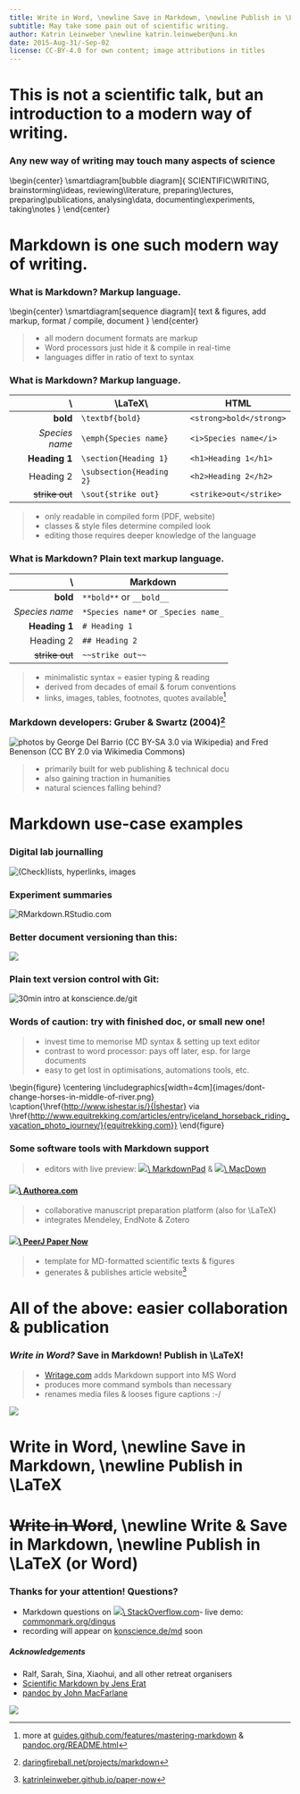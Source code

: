 ```yaml
---
title: Write in Word, \newline Save in Markdown, \newline Publish in \LaTeX
subtitle: May take some pain out of scientific writing.
author: Katrin Leinweber \newline katrin.leinweber@uni.kn
date: 2015-Aug-31/-Sep-02
license: CC-BY-4.0 for own content; image attributions in titles
---
```



# This is not a scientific talk, but an introduction to a modern way of writing.

<!--
http://www.chembiol.uni-konstanz.de/statement.html says "training programs that transcend traditional disciplines"
Me, and the organisers apparently as well, believe it is relevant to many aspects of science
-->

### Any new way of writing may touch many aspects of science

\begin{center}
    \smartdiagram[bubble diagram]{
        SCIENTIFIC\\WRITING,
            brainstorming\\ideas,
            reviewing\\literature,
            preparing\\lectures,
            preparing\\publications,
            analysing\\data,
            documenting\\experiments,
            taking\\notes
        }
\end{center}

<!--
Who uses Word, Markdown & LaTeX?
Who likes \LaTeX?
Who knows Markdown?
-->


# Markdown is one such modern way of writing.


### What is Markdown? Markup language.

\begin{center}
    \smartdiagram[sequence diagram]{
        text \& figures,
        add markup,
        format / compile,
        document
        }
\end{center}

> - all modern document formats are markup
> - Word processors just hide it & compile in real-time
> - languages differ in ratio of text to syntax

<!--
> - \LaTeX\, HTML but intermix markup tags/commands with text
> - `.docx`, `.odt`, etc. also XML-based

choice is: control the markup, or let the software control it?
Markdown lets you control it.
-->

### What is Markdown? Markup language.

\               | \LaTeX\                      | HTML                 
---------------:|----------------------------- |------------------------
**bold**        | `\textbf{bold}`              | `<strong>bold</strong>`
*Species name*  | `\emph{Species name}`        | `<i>Species name</i>`  
**Heading 1**   | `\section{Heading 1}`        | `<h1>Heading 1</h1>`   
Heading 2       | `\subsection{Heading 2}`     | `<h2>Heading 2</h2>`   
~~strike out~~  | `\sout{strike out}`          | `<strike>out</strike>` 

> - only readable in compiled form (PDF, website)
> - classes & style files determine compiled look
> - editing those requires deeper knowledge of the language


### What is Markdown? Plain text markup language.

\               | Markdown              
---------------:|-----------------
**bold**        | `**bold**` or `__bold__`
*Species name*  | `*Species name*` or `_Species name_`
**Heading 1**   | `# Heading 1`   
Heading 2       | `## Heading 2`  
~~strike out~~  | `~~strike out~~`

> - minimalistic syntax = easier typing & reading
> - derived from decades of email & forum conventions
> - links, images, tables, footnotes, quotes available[^syntax]

<!--
evolutionary time spans on Internet
> - interoperable across many editors & online services
-->

[^syntax]: more at [guides.github.com/features/mastering-markdown](https://guides.github.com/features/mastering-markdown/#examples) & [pandoc.org/README.html](http://pandoc.org/README.html#pandocs-markdown)


### Markdown developers: Gruber & Swartz (2004)[^df]

![photos by [George Del Barrio (CC BY-SA 3.0 via Wikipedia)](https://en.wikipedia.org/wiki/File:John_Gruber.jpeg) and
[Fred Benenson](http://www.flickr.com/photos/creativecommons/3111021669/) ([CC BY 2.0 via Wikimedia Commons)](https://commons.wikimedia.org/wiki/File:Aaron_Swartz_profile.jpg)
](images/gruber_swartz.png)

> - primarily built for web publishing & technical docu
> - also gaining traction in humanities
> - natural sciences falling behind?

[^df]: [daringfireball.net/projects/markdown](https://daringfireball.net/projects/markdown/syntax)



# Markdown use-case examples


### Digital lab journalling

![(Check)lists, hyperlinks, images](images/lab-journal.png)


### Experiment summaries

![[RMarkdown.RStudio.com](http://rmarkdown.rstudio.com/)](images/rmarkdown.jpg)


### Better document versioning than this:

![](images/versions-win-explorer.png)


### Plain text version control with Git:

![30min intro at [konscience.de/git](http://www.konscience.de/2015/04/ksl002-digital-lab-journalling-with-git/)](images/file-changes-in-GitHub.png)


### Words of caution: try with finished doc, or small new one!

> - invest time to memorise MD syntax & setting up text editor
> - contrast to word processor: pays off later, esp. for large documents
> - easy to get lost in optimisations, automations tools, etc.

\begin{figure}
  \centering
  \includegraphics[width=4cm]{images/dont-change-horses-in-middle-of-river.png}
  \caption{\href{http://www.ishestar.is/}{Íshestar} via \href{http://www.equitrekking.com/articles/entry/iceland_horseback_riding_vacation_photo_journey/}{equitrekking.com}}
\end{figure}


### Some software tools with Markdown support

<!--
not something I have developed
just passing along the message
-->

> - editors with live preview: [![](images/markdownpad.png)\ MarkdownPad](https://markdownpad.com/) & [![](images/macdown.png)\ MacDown](http://macdown.uranusjr.com/)

#### [![](images/authorea-fav.png)\ Authorea.com](https://authorea.com/)

> - collaborative manuscript preparation platform (also for \LaTeX)
> - integrates Mendeley, EndNote & Zotero

#### [![](images/peerj.png)\ PeerJ Paper Now](https://github.com/PeerJ/paper-now)

> - template for MD-formatted scientific texts & figures
> - generates & publishes article website[^PN]

[^PN]: [katrinleinweber.github.io/paper-now](https://katrinleinweber.github.io/paper-now/)



# All of the above: easier collaboration & publication 


### *Write in Word?* Save in Markdown! Publish in \LaTeX!

> - [Writage.com](http://www.writage.com/) adds Markdown support into MS Word
> - produces more command symbols than necessary
> - renames media files & looses figure captions :-/

![](images/writage)



# Write in Word, \newline Save in Markdown, \newline Publish in \LaTeX



# ~~Write in Word~~, \newline Write & Save in Markdown, \newline Publish in \LaTeX (or Word)


### Thanks for your attention! Questions?

- Markdown questions on [![](images/stackoverflow)\ StackOverflow.com](https://stackoverflow.com/questions/tagged/markdown)- live demo: [commonmark.org/dingus](http://spec.commonmark.org/dingus/)
- recording will appear on [konscience.de/md](http://www.konscience.de/md) soon

##### Acknowledgements

- Ralf, Sarah, Sina, Xiaohui, and all other retreat organisers
- [Scientific Markdown by Jens Erat](https://github.com/JensErat/scientific-markdown)
- [pandoc by John MacFarlane](http://pandoc.org/index.html)

![](images/funding.png)
